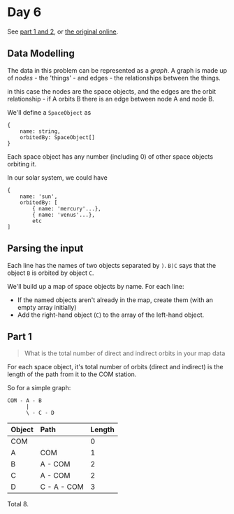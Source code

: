 # Day 6

See [part 1 and 2](problem.md), or [the original online](https://adventofcode.com/2019/day/6/).

## Data Modelling

The data in this problem can be represented as a _graph_. A graph is made up of _nodes_ - the 'things' - and
edges - the relationships between the things.

in this case the nodes are the space objects, and the edges are the orbit relationship - if A orbits B there is an
edge between node A and node B.

We'll define a `SpaceObject` as

```
{
    name: string,
    orbitedBy: SpaceObject[]
}

```

Each space object has any number (including 0) of other space objects orbiting it.

In our solar system, we could have

```
{
    name: 'sun',
    orbitedBy: [ 
        { name: 'mercury'...},
        { name: 'venus'...}, 
        etc
]
```

## Parsing the input

Each line has the names of two objects separated by `)`.
`B)C` says that the object `B` is orbited by object `C`.

We'll build up a map of space objects by name. For each line:
- If the named objects aren't already in the map, create them (with an empty array initially)
- Add the right-hand object (`C`) to the array of the left-hand object.

## Part 1

> What is the total number of direct and indirect orbits in your map data

For each space object, it's total number of orbits (direct and indirect) is the
length of the path from it to the COM station.

So for a simple graph:
```
COM - A - B
      |
      \ - C - D
```

| Object | Path | Length |
|:-------|:-----|:-------|
| COM |  | 0 |
| A | COM | 1 |
| B | A - COM | 2 |
| C | A - COM | 2 |
| D | C - A - COM | 3 |

Total 8.

 


